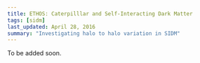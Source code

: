 ```yaml
---
title: ETHOS: Caterpilllar and Self-Interacting Dark Matter
tags: [sidm]
last_updated: April 28, 2016
summary: "Investigating halo to halo variation in SIDM"
---
```


To be added soon.